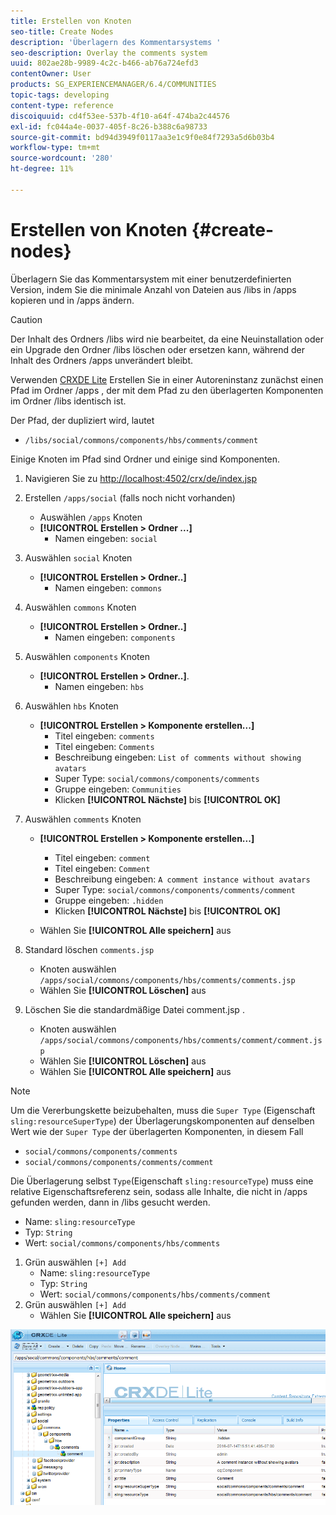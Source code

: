```yaml
---
title: Erstellen von Knoten
seo-title: Create Nodes
description: 'Überlagern des Kommentarsystems '
seo-description: Overlay the comments system
uuid: 802ae28b-9989-4c2c-b466-ab76a724efd3
contentOwner: User
products: SG_EXPERIENCEMANAGER/6.4/COMMUNITIES
topic-tags: developing
content-type: reference
discoiquuid: cd4f53ee-537b-4f10-a64f-474ba2c44576
exl-id: fc044a4e-0037-405f-8c26-b388c6a98733
source-git-commit: bd94d3949f0117aa3e1c9f0e84f7293a5d6b03b4
workflow-type: tm+mt
source-wordcount: '280'
ht-degree: 11%

---
```


# Erstellen von Knoten {#create-nodes}

Überlagern Sie das Kommentarsystem mit einer benutzerdefinierten Version, indem Sie die minimale Anzahl von Dateien aus /libs in /apps kopieren und in /apps ändern.

>[!CAUTION]
>
>Der Inhalt des Ordners /libs wird nie bearbeitet, da eine Neuinstallation oder ein Upgrade den Ordner /libs löschen oder ersetzen kann, während der Inhalt des Ordners /apps unverändert bleibt.

Verwenden [CRXDE Lite](../../help/sites-developing/developing-with-crxde-lite.md) Erstellen Sie in einer Autoreninstanz zunächst einen Pfad im Ordner /apps , der mit dem Pfad zu den überlagerten Komponenten im Ordner /libs identisch ist.

Der Pfad, der dupliziert wird, lautet

* `/libs/social/commons/components/hbs/comments/comment`

Einige Knoten im Pfad sind Ordner und einige sind Komponenten.

1. Navigieren Sie zu [http://localhost:4502/crx/de/index.jsp](http://localhost:4502/crx/de/index.jsp)
1. Erstellen `/apps/social` (falls noch nicht vorhanden)
   * Auswählen `/apps` Knoten
   * **[!UICONTROL Erstellen > Ordner ...]**
      * Namen eingeben: `social`
1. Auswählen `social` Knoten
   * **[!UICONTROL Erstellen > Ordner..]**
      * Namen eingeben: `commons`
1. Auswählen `commons` Knoten
   * **[!UICONTROL Erstellen > Ordner..]**
      * Namen eingeben: `components`
1. Auswählen `components` Knoten
   * **[!UICONTROL Erstellen > Ordner..]**.
      * Namen eingeben: `hbs`
1. Auswählen `hbs` Knoten
   * **[!UICONTROL Erstellen > Komponente erstellen...]**
      * Titel eingeben: `comments`
      * Titel eingeben: `Comments`
      * Beschreibung eingeben: `List of comments without showing avatars`
      * Super Type: `social/commons/components/comments`
      * Gruppe eingeben: `Communities`
      * Klicken **[!UICONTROL Nächste]** bis **[!UICONTROL OK]**
1. Auswählen `comments` Knoten

   * **[!UICONTROL Erstellen > Komponente erstellen...]**

      * Titel eingeben: `comment`
      * Titel eingeben: `Comment`
      * Beschreibung eingeben: `A comment instance without avatars`
      * Super Type: `social/commons/components/comments/comment`
      * Gruppe eingeben: `.hidden`
      * Klicken **[!UICONTROL Nächste]** bis **[!UICONTROL OK]**
   * Wählen Sie **[!UICONTROL Alle speichern]** aus
1. Standard löschen `comments.jsp`
   * Knoten auswählen `/apps/social/commons/components/hbs/comments/comments.jsp`
   * Wählen Sie **[!UICONTROL Löschen]** aus
1. Löschen Sie die standardmäßige Datei comment.jsp .
   * Knoten auswählen `/apps/social/commons/components/hbs/comments/comment/comment.jsp`
   * Wählen Sie **[!UICONTROL Löschen]** aus
   * Wählen Sie **[!UICONTROL Alle speichern]** aus

>[!NOTE]
>
>Um die Vererbungskette beizubehalten, muss die `Super Type` (Eigenschaft `sling:resourceSuperType`) der Überlagerungskomponenten auf denselben Wert wie der `Super Type` der überlagerten Komponenten, in diesem Fall
>
>* `social/commons/components/comments`
>* `social/commons/components/comments/comment`

>


Die Überlagerung selbst `Type`(Eigenschaft `sling:resourceType`) muss eine relative Eigenschaftsreferenz sein, sodass alle Inhalte, die nicht in /apps gefunden werden, dann in /libs gesucht werden.
* Name: `sling:resourceType`
* Typ: `String`
* Wert: `social/commons/components/hbs/comments`

1. Grün auswählen `[+] Add`
   * Name: `sling:resourceType`
   * Typ: `String`
   * Wert: `social/commons/components/hbs/comments/comment`
1. Grün auswählen `[+] Add`
   * Wählen Sie **[!UICONTROL Alle speichern]** aus

![chlimage_1-4](assets/chlimage_1-4.png)
